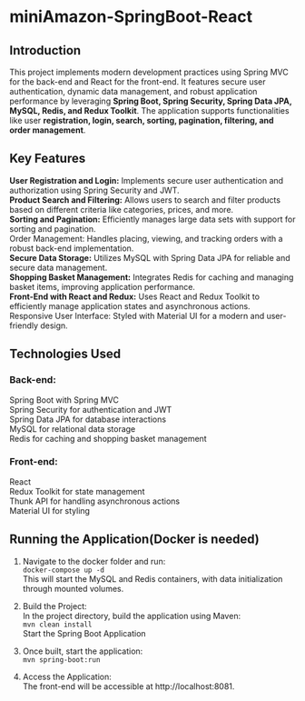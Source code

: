﻿# miniAmazon-SpringBoot-React

## Introduction
This project implements modern development practices using Spring MVC for the back-end and React for the front-end. It features secure user authentication, dynamic data management, and robust application performance by leveraging **Spring Boot, Spring Security, Spring Data JPA, MySQL, Redis, and Redux Toolkit**. The application supports functionalities like user **registration, login, search, sorting, pagination, filtering, and order management**.

## Key Features  
**User Registration and Login:** Implements secure user authentication and authorization using Spring Security and JWT.  
**Product Search and Filtering:** Allows users to search and filter products based on different criteria like categories, prices, and more.  
**Sorting and Pagination:** Efficiently manages large data sets with support for sorting and pagination.  
Order Management: Handles placing, viewing, and tracking orders with a robust back-end implementation.  
**Secure Data Storage:** Utilizes MySQL with Spring Data JPA for reliable and secure data management.  
**Shopping Basket Management:** Integrates Redis for caching and managing basket items, improving application performance.  
**Front-End with React and Redux:** Uses React and Redux Toolkit to efficiently manage application states and asynchronous actions.  
Responsive User Interface: Styled with Material UI for a modern and user-friendly design.     

## Technologies Used  
### Back-end:  
Spring Boot with Spring MVC  
Spring Security for authentication and JWT  
Spring Data JPA for database interactions  
MySQL for relational data storage  
Redis for caching and shopping basket management  

### Front-end:  
React  
Redux Toolkit for state management  
Thunk API for handling asynchronous actions  
Material UI for styling  

## Running the Application(Docker is needed)  
1. Navigate to the docker folder and run:  
```docker-compose up -d```  
This will start the MySQL and Redis containers, with data initialization   through mounted volumes.  

2. Build the Project:  
In the project directory, build the application using Maven:  
```mvn clean install```  
Start the Spring Boot Application  

3. Once built, start the application:  
```mvn spring-boot:run```  

4. Access the Application:  
The front-end will be accessible at http://localhost:8081.  

